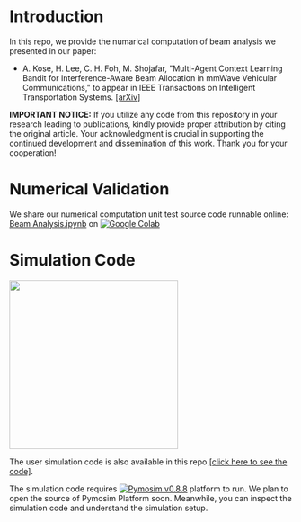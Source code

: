 # Introduction

In this repo, we provide the numarical computation of beam analysis we presented in our paper:
- A. Kose, H. Lee, C. H. Foh, M. Shojafar, "Multi-Agent Context Learning Bandit for Interference-Aware Beam 
  Allocation in mmWave Vehicular Communications," to appear in IEEE Transactions on Intelligent Transportation Systems. [[arXiv]](https://arxiv.org/abs/2401.02323)

**IMPORTANT NOTICE:** If you utilize any code from this repository in your research leading to publications, kindly provide proper attribution by citing the original article. Your acknowledgment is crucial in supporting the continued development and dissemination of this work. Thank you for your cooperation!
 
# Numerical Validation

We share our numerical computation unit test source code runnable online:
[Beam Analysis.ipynb](https://colab.research.google.com/drive/1Coy1dabcAHLq0Dn0PEpHJJAWnmnauhWd?usp=sharing)
on [![Google Colab](https://img.shields.io/badge/Google-Colab-yellow)](https://colab.research.google.com/drive/1Coy1dabcAHLq0Dn0PEpHJJAWnmnauhWd?usp=sharing)

# Simulation Code

<img src="https://github.com/cfoh/beam-analysis/blob/main/sim-demo.gif" width="300">

The user simulation code is also available in this repo [[click here to see the code]](https://github.com/cfoh/beam-analysis/blob/main/test-macol.py).

The simulation code requires 
[![Pymosim v0.8.8](https://img.shields.io/badge/Pymosim-v0.8.8-brightgreen)](https://cfoh.github.io/pymosim-doc/start.html) 
platform to run. We plan to open the source of Pymosim Platform soon.
Meanwhile, you can inspect the simulation code and understand the simulation setup.
